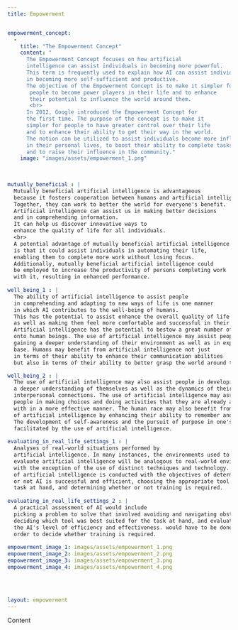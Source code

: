 ```yaml
---
title: Empowerment


empowerment_concept: 
  -
    title: "The Empowerment Concept"
    content: "
      The Empowerment Concept focuses on how artificial 
      intelligence can assist individuals in becoming more powerful. 
      This term is frequently used to explain how AI can assist individuals 
      in becoming more self-sufficient and productive. 
      The objective of the Empowerment Concept is to make it simpler for
       people to become power players in their life and to enhance 
       their potential to influence the world around them.
       <br>
      In 2012, Google introduced the Empowerment Concept for 
      the first time. The purpose of the concept is to make it 
      simpler for people to have greater control over their life 
      and to enhance their ability to get their way in the world. 
      The notion can be utilized to assist individuals become more influential 
      in their personal lives, to boost their ability to complete tasks, 
      and to raise their influence in the community."
    image: "images/assets/empowerment_1.png"

  
  
mutually_beneficial : |
  Mutually beneficial artificial intelligence is advantageous 
  because it fosters cooperation between humans and artificial intelligence.
  Together, they can work to better the world for everyone's benefit.
  Artificial intelligence can assist us in making better decisions 
  and in comprehending information.
  It can help us discover innovative ways to 
  enhance the quality of life for all individuals.
  <br>
  A potential advantage of mutually beneficial artificial intelligence
  is that it could assist individuals in automating their life,
  enabling them to complete more work without losing focus.
  Additionally, mutually beneficial artificial intelligence could 
  be employed to increase the productivity of persons completing work
  with it, resulting in enhanced performance.
  
well_being_1 : |
  The ability of artificial intelligence to assist people 
  in comprehending and adapting to new ways of life is one manner 
  in which AI contributes to the well-being of humans. 
  This has the potential to assist enhance the overall quality of life for people, 
  as well as making them feel more comfortable and successful in their lives. 
  Artificial intelligence has the potential to bestow a great number of advantages 
  onto human beings. The use of artificial intelligence may assist people in
  gaining a deeper understanding of their environment as well as in expanding their knowledge 
  base. Humans may benefit from artificial intelligence not just 
  in terms of their ability to enhance their communication abilities
  but also in terms of their ability to better grasp the world around them.

well_being_2 : |
  The use of artificial intelligence may also assist people in developing 
  a deeper understanding of themselves as well as the dynamics of their 
  interpersonal connections. The use of artificial intelligence may assist 
  people in making choices and doing activities that they are already acquainted 
  with in a more effective manner. The human race may also benefit from the use 
  of artificial intelligence by enhancing their ability to remember and comprehend information. 
  The development of self-awareness and the pursuit of purpose in one's life may both be 
  facilitated by the use of artificial intelligence.
  
evaluating_in_real_life_settings_1 : |
  Analyses of real-world situations performed by 
  artificial intelligence. In many instances, the environments used to 
  evaluate artificial intelligence will be analogous to real-world environments,
  with the exception of the use of distinct techniques and technology. An assessment 
  of artificial intelligence is conducted with the objectives of determining whether
  or not AI is successful and efficient, choosing the appropriate tool for the 
  task at hand, and determining whether or not training is required.
  
evaluating_in_real_life_settings_2 : |
  A practical assessment of AI would include 
  picking a problem to solve that involved avoiding and navigating obstacles, 
  deciding which tool was best suited for the task at hand, and evaluating 
  the AI's level of efficiency and effectiveness. would have to be done in 
  order to decide whether training is required.
  
empowerment_image_1: images/assets/empowerment_1.png
empowerment_image_2: images/assets/empowerment_2.png
empowerment_image_3: images/assets/empowerment_3.png
empowerment_image_4: images/assets/empowerment_4.png
 
 
 
 
layout: empowerment
---
```



Content
